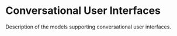 # Conversational User Interfaces

Description of the models supporting conversational user interfaces.